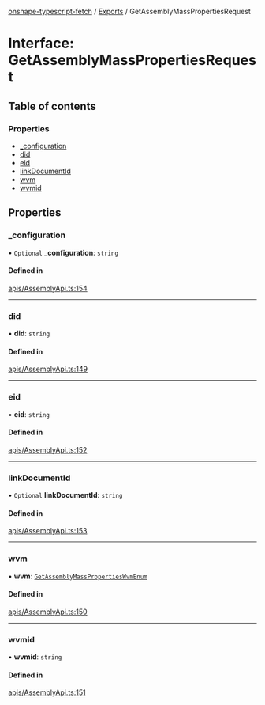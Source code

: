 [onshape-typescript-fetch](../README.md) / [Exports](../modules.md) / GetAssemblyMassPropertiesRequest

# Interface: GetAssemblyMassPropertiesRequest

## Table of contents

### Properties

- [\_configuration](GetAssemblyMassPropertiesRequest.md#_configuration)
- [did](GetAssemblyMassPropertiesRequest.md#did)
- [eid](GetAssemblyMassPropertiesRequest.md#eid)
- [linkDocumentId](GetAssemblyMassPropertiesRequest.md#linkdocumentid)
- [wvm](GetAssemblyMassPropertiesRequest.md#wvm)
- [wvmid](GetAssemblyMassPropertiesRequest.md#wvmid)

## Properties

### \_configuration

• `Optional` **\_configuration**: `string`

#### Defined in

[apis/AssemblyApi.ts:154](https://github.com/toebes/onshape-typescript-fetch/blob/3e11ae1/apis/AssemblyApi.ts#L154)

___

### did

• **did**: `string`

#### Defined in

[apis/AssemblyApi.ts:149](https://github.com/toebes/onshape-typescript-fetch/blob/3e11ae1/apis/AssemblyApi.ts#L149)

___

### eid

• **eid**: `string`

#### Defined in

[apis/AssemblyApi.ts:152](https://github.com/toebes/onshape-typescript-fetch/blob/3e11ae1/apis/AssemblyApi.ts#L152)

___

### linkDocumentId

• `Optional` **linkDocumentId**: `string`

#### Defined in

[apis/AssemblyApi.ts:153](https://github.com/toebes/onshape-typescript-fetch/blob/3e11ae1/apis/AssemblyApi.ts#L153)

___

### wvm

• **wvm**: [`GetAssemblyMassPropertiesWvmEnum`](../modules.md#getassemblymasspropertieswvmenum-1)

#### Defined in

[apis/AssemblyApi.ts:150](https://github.com/toebes/onshape-typescript-fetch/blob/3e11ae1/apis/AssemblyApi.ts#L150)

___

### wvmid

• **wvmid**: `string`

#### Defined in

[apis/AssemblyApi.ts:151](https://github.com/toebes/onshape-typescript-fetch/blob/3e11ae1/apis/AssemblyApi.ts#L151)

